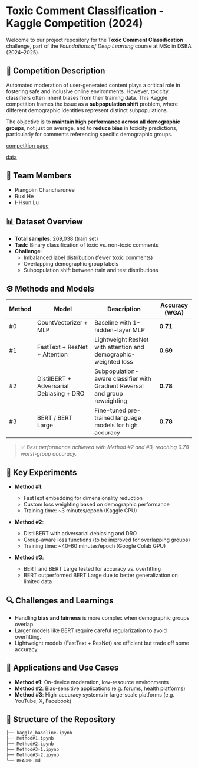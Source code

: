 # Toxic Comment Classification - Kaggle Competition (2024)

Welcome to our project repository for the **Toxic Comment Classification** challenge, part of the *Foundations of Deep Learning* course at MSc in DSBA (2024–2025).

## 📝 Competition Description

Automated moderation of user-generated content plays a critical role in fostering safe and inclusive online environments. However, toxicity classifiers often inherit biases from their training data. This Kaggle competition frames the issue as a **subpopulation shift** problem, where different demographic identities represent distinct subpopulations.  

The objective is to **maintain high performance across all demographic groups**, not just on average, and to **reduce bias** in toxicity predictions, particularly for comments referencing specific demographic groups.

[competition page](https://www.kaggle.com/competitions/toxic-comment-classification-dsba-2025/overview)

[data](https://www.kaggle.com/competitions/toxic-comment-classification-dsba-2025/data)

## 👥 Team Members

- Piangpim Chancharunee  
- Ruxi He  
- I-Hsun Lu

## 📊 Dataset Overview

- **Total samples**: 269,038 (train set)
- **Task**: Binary classification of toxic vs. non-toxic comments
- **Challenge**:
  - Imbalanced label distribution (fewer toxic comments)
  - Overlapping demographic group labels
  - Subpopulation shift between train and test distributions

## ⚙️ Methods and Models

| Method | Model | Description | Accuracy (WGA) |
|--------|-------|-------------|----------------|
| #0 | CountVectorizer + MLP | Baseline with 1-hidden-layer MLP | **0.71** |
| #1 | FastText + ResNet + Attention | Lightweight ResNet with attention and demographic-weighted loss | **0.69** |
| #2 | DistilBERT + Adversarial Debiasing + DRO | Subpopulation-aware classifier with Gradient Reversal and group reweighting | **0.78** |
| #3 | BERT / BERT Large | Fine-tuned pre-trained language models for high accuracy | **0.78** |

> ✅ *Best performance achieved with Method #2 and #3, reaching 0.78 worst-group accuracy.*

## 🧪 Key Experiments

- **Method #1**:
  - FastText embedding for dimensionality reduction
  - Custom loss weighting based on demographic performance
  - Training time: ~3 minutes/epoch (Kaggle CPU)

- **Method #2**:
  - DistilBERT with adversarial debiasing and DRO
  - Group-aware loss functions (to be improved for overlapping groups)
  - Training time: ~40–60 minutes/epoch (Google Colab GPU)

- **Method #3**:
  - BERT and BERT Large tested for accuracy vs. overfitting
  - BERT outperformed BERT Large due to better generalization on limited data

## 🔍 Challenges and Learnings

- Handling **bias and fairness** is more complex when demographic groups overlap.
- Larger models like BERT require careful regularization to avoid overfitting.
- Lightweight models (FastText + ResNet) are efficient but trade off some accuracy.

## 🧠 Applications and Use Cases

- **Method #1**: On-device moderation, low-resource environments
- **Method #2**: Bias-sensitive applications (e.g. forums, health platforms)
- **Method #3**: High-accuracy systems in large-scale platforms (e.g. YouTube, X, Facebook)

## 📂 Structure of the Repository

```bash
├── kaggle_baseline.ipynb
├── Method#1.ipynb
├── Method#2.ipynb
├── Method#3-1.ipynb
├── Method#3-2.ipynb
└── README.md
